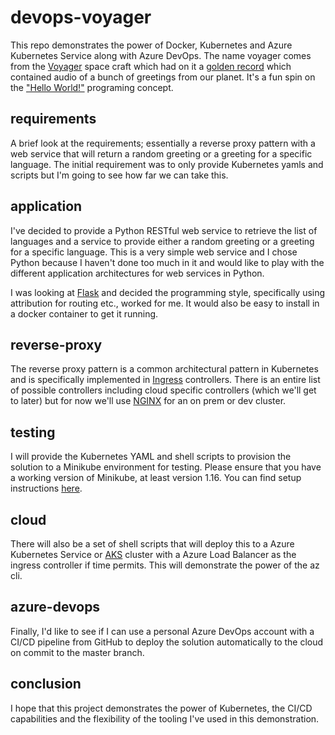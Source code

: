 # devops-voyager

This repo demonstrates the power of Docker, Kubernetes and Azure Kubernetes Service along with Azure DevOps. The name voyager comes from the [Voyager](https://en.wikipedia.org/wiki/Voyager_program) space craft which had on it a [golden record](https://en.wikipedia.org/wiki/Voyager_Golden_Record) which contained audio of a bunch of greetings from our planet. It's a fun spin on the ["Hello World!"](https://en.wikipedia.org/wiki/%22Hello,_World!%22_program) programing concept.

## requirements

A brief look at the requirements; essentially a reverse proxy pattern with a web service that will return a random greeting or a greeting for a specific language. The initial requirement was to only provide Kubernetes yamls and scripts but I'm going to see how far we can take this.

## application

I've decided to provide a Python RESTful web service to retrieve the list of languages and a service to provide either a random greeting or a greeting for a specific language. This is a very simple web service and I chose Python because I haven't done too much in it and would like to play with the different application architectures for web services in Python.

I was looking at [Flask](http://flask.palletsprojects.com/en/1.1.x/) and decided the programming style, specifically using attribution for routing etc., worked for me. It would also be easy to install in a docker container to get it running.

## reverse-proxy

The reverse proxy pattern is a common architectural pattern in Kubernetes and is specifically implemented in [Ingress](https://kubernetes.io/docs/concepts/services-networking/ingress-controllers/) controllers. There is an entire list of possible controllers including cloud specific controllers (which we'll get to later) but for now we'll use [NGINX](https://www.nginx.com/) for an on prem or dev cluster.

## testing

I will provide the Kubernetes YAML and shell scripts to provision the solution to a Minikube environment for testing. Please ensure that you have a working version of Minikube, at least version 1.16. You can find setup instructions [here](https://kubernetes.io/docs/setup/learning-environment/minikube/).

## cloud

There will also be a set of shell scripts that will deploy this to a Azure Kubernetes Service or [AKS](https://docs.microsoft.com/en-us/azure/aks/) cluster with a Azure Load Balancer as the ingress controller if time permits. This will demonstrate the power of the az cli.

## azure-devops

Finally, I'd like to see if I can use a personal Azure DevOps account with a CI/CD pipeline from GitHub to deploy the solution automatically to the cloud on commit to the master branch.

## conclusion

I hope that this project demonstrates the power of Kubernetes, the CI/CD capabilities and the flexibility of the tooling I've used in this demonstration.
